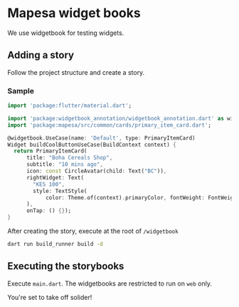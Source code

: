 # Mapesa widget books

We use widgetbook for testing widgets.

## Adding a story

Follow the project structure and create a story.

### Sample

```dart
import 'package:flutter/material.dart';

import 'package:widgetbook_annotation/widgetbook_annotation.dart' as widgetbook;
import 'package:mapesa/src/common/cards/primary_item_card.dart';

@widgetbook.UseCase(name: 'Default', type: PrimaryItemCard)
Widget buildCoolButtonUseCase(BuildContext context) {
  return PrimaryItemCard(
      title: "Boha Cereals Shop",
      subtitle: "10 mins ago",
      icon: const CircleAvatar(child: Text("BC")),
      rightWidget: Text(
        "KES 100",
        style: TextStyle(
            color: Theme.of(context).primaryColor, fontWeight: FontWeight.bold),
      ),
      onTap: () {});
}

```

After creating the story, execute at the root of `/widgetbook`

```bash
dart run build_runner build -d
```

## Executing the storybooks

Execute `main.dart`. The widgetbooks are restricted to run on `web` only.

You're set to take off solider!
